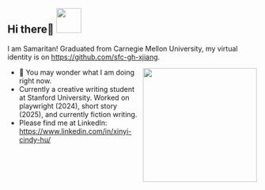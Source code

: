 <h2> Hi there👋 <img src="https://media.giphy.com/media/mGcNjsfWAjY5AEZNw6/giphy.gif" width="50"></h2>

I am Samaritan! Graduated from Carnegie Mellon University, my virtual identity is on https://github.com/sfc-gh-xjiang. 

<img align='right' src="https://media.giphy.com/media/ieyl9zmCjO4b4t6qoY/giphy.gif" width="230">

- 🌱 You may wonder what I am doing right now.
- Currently a creative writing student at Stanford University. Worked on playwright (2024), short story (2025), and currently fiction writing. 
- Please find me at LinkedIn: https://www.linkedin.com/in/xinyi-cindy-hu/

<!-- - 🌱 Mixed Background: B.S. Mathematics, B.A. Finance and M.S. Information Security.
- 👨🏽‍💻 Current work in Natural Language Processing, and usable privacy & security.   -->
<!-- - 🤝 Trying to contribute more in documentations and programming problems. -->
<!-- - 🌐 Visit my [porfolio website](https://www.fuma.dev/) for complete background and contact. -->
<!-- - ✨ A software engineer intern in California this summer!  -->






<!--
**samaritanhu/samaritanhu** is a ✨ _special_ ✨ repository because its `README.md` (this file) appears on your GitHub profile.

Here are some ideas to get you started:

- 🔭 I’m currently working on ...
- 🌱 I’m currently learning ...
- 👯 I’m looking to collaborate on ...
- 🤔 I’m looking for help with ...
- 💬 Ask me about ...
- 📫 How to reach me: ...
- 😄 Pronouns: ...
- ⚡ Fun fact: ...

- Show ❤️ by starring repositories you find good. Also, star and fork this repo if you like to give new feature a try!
-->
